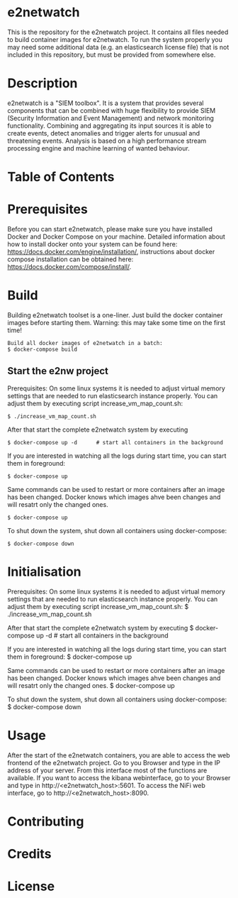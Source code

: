 e2netwatch
=================

This is the repository for the e2netwatch project. It contains all files needed to build container images for e2netwatch. To run the system properly you may need some additional data (e.g. an elasticsearch license file) that is not included in this repository, but must be provided from somewhere else.

# Description

e2netwatch is a "SIEM toolbox". It is a system that provides several components that can be combined with huge flexibility to provide SIEM (Security Information and Event Management) and network monitoring functionality. Combining and aggregating its input sources it is able to create events, detect anomalies and trigger alerts for unusual and threatening events.
Analysis is based on a high performance stream processing engine and machine learning of wanted behaviour.


# Table of Contents

# Prerequisites

Before you can start e2netwatch, please make sure you have installed Docker and Docker Compose on your machine. Detailed information about how to install docker onto your system can be found here: https://docs.docker.com/engine/installation/, instructions about docker compose installation can be obtained here: https://docs.docker.com/compose/install/.

# Build
Building e2netwatch toolset is a one-liner. Just build the docker container images before starting them. Warning: this may take some time on the first time!

    Build all docker images of e2netwatch in a batch:
    $ docker-compose build


## Start the e2nw project

Prerequisites: On some linux systems it is needed to adjust virtual memory settings that are needed to run elasticsearch instance properly. You can adjust them by executing script increase_vm_map_count.sh:
    
    $ ./increase_vm_map_count.sh

After that start the complete e2netwatch system by executing
    
    $ docker-compose up -d      # start all containers in the background

If you are interested in watching all the logs during start time, you can start them in foreground:
    
    $ docker-compose up

Same commands can be used to restart or more containers after an image has been changed. Docker knows which images ahve been changes and will resatrt only the changed ones.
    
    $ docker-compose up

To shut down the system, shut down all containers using docker-compose:
    
    $ docker-compose down


# Initialisation

Prerequisites: On some linux systems it is needed to adjust virtual memory settings that are needed to run elasticsearch instance properly. You can adjust them by executing script increase_vm_map_count.sh:
    $ ./increase_vm_map_count.sh

After that start the complete e2netwatch system by executing
    $ docker-compose up -d      # start all containers in the background

If you are interested in watching all the logs during start time, you can start them in foreground:
    $ docker-compose up

Same commands can be used to restart or more containers after an image has been changed. Docker knows which images ahve been changes and will resatrt only the changed ones.
    $ docker-compose up

To shut down the system, shut down all containers using docker-compose:
    $ docker-compose down


# Usage

After the start of the e2netwatch containers, you are able to access the web frontend of the e2netwatch project. Go to you Browser and type in the IP address of your server. From this interface most of the functions are available.
If you want to access the kibana webinterface, go to your Browser and type in http://<e2netwatch_host>:5601.
To access the NiFi web interface, go to http://<e2netwatch_host>:8090.


# Contributing

# Credits

# License


